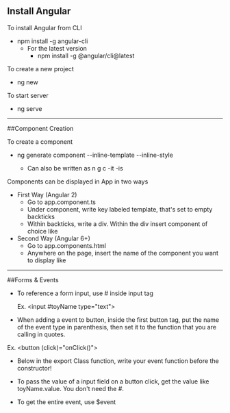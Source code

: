 ## Install Angular

To install Angular from CLI
- npm install -g angular-cli
  * For the latest version
    - npm install -g @angular/cli@latest

To create a new project 
- ng new <project-name>

To start server
- ng serve

___________

##Component Creation

To create a component 
- ng generate component <component-name> --inline-template --inline-style
   * Can also be written as n g c <component-name> -it -is

Components can be displayed in App in two ways
- First Way (Angular 2)
    - Go to app.component.ts
    - Under component, write key labeled template, that's set
        to empty backticks
    - Within backticks, write a div. Within the div insert component of choice like <component-name> </component-name>
- Second Way (Angular 6+)
   - Go to app.components.html
   - Anywhere on the page, insert the name of the component you want to display like <component-name> </component-name>

___________

##Forms & Events
- To reference a form input, use #<input-name> inside input tag

    Ex. <input #toyName type="text">

- When adding a event to button, inside the first button tag, put the name of the event type in parenthesis, then set it to the function that you are calling in quotes.

Ex. <button (click)="onClick()">

- Below in the export Class function, write your event function before the constructor!

- To pass the value of a input field on a button click, get the value like toyName.value. You don't need the #.

- To get the entire event, use $event

